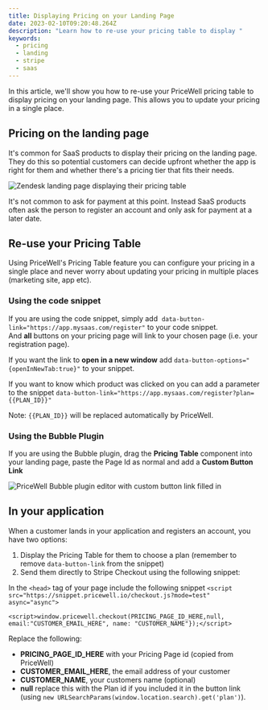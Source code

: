 ```yaml
---
title: Displaying Pricing on your Landing Page
date: 2023-02-10T09:20:48.264Z
description: "Learn how to re-use your pricing table to display "
keywords:
  - pricing
  - landing
  - stripe
  - saas
---
```

In this article, we'll show you how to re-use your PriceWell pricing table to display pricing on your landing page. This allows you to update your pricing in a single place.

## Pricing on the landing page

It's common for SaaS products to display their pricing on the landing page. They do this so potential customers can decide upfront whether the app is right for them and whether there's a pricing tier that fits their needs.

![Zendesk landing page displaying their pricing table](/img/zendesk-pricing.png)

It's not common to ask for payment at this point. Instead SaaS products often ask the person to register an account and only ask for payment at a later date.

## Re-use your Pricing Table

Using PriceWell's Pricing Table feature you can configure your pricing in a single place and never worry about updating your pricing in multiple places (marketing site, app etc).

### Using the code snippet

If you are using the code snippet, simply add 
```data-button-link="https://app.mysaas.com/register"```
to your code snippet. And **all** buttons on your pricing page will link to your chosen page (i.e. your registration page).

I﻿f you want the link to **open in a new window** add `data-button-options="{openInNewTab:true}"` to your snippet.

If you want to know which product was clicked on you can add a parameter to the snippet
```data-button-link="https://app.mysaas.com/register?plan={{PLAN_ID}}"```

Note: `{{PLAN_ID}}` will be replaced automatically by PriceWell.

### Using the Bubble Plugin

If you are using the Bubble plugin, drag the **Pricing Table** component into your landing page, paste the Page Id as normal and add a **Custom Button Link**

![PriceWell Bubble plugin editor with custom button link filled in](/img/bubble-plugin-custom-link.png)

## In your application

When a customer lands in your application and registers an account, you have two options:

1. Display the Pricing Table for them to choose a plan (remember to remove `data-button-link` from the snippet)
2. Send them directly to Stripe Checkout using the following snippet:

In the `<head>` tag of your page include the following snippet
`<script src="https://snippet.pricewell.io/checkout.js?mode=test" async="async">`

`<script>window.pricewell.checkout(PRICING_PAGE_ID_HERE,null, email:"CUSTOMER_EMAIL_HERE", name: "CUSTOMER_NAME"});</script>`

Replace the following:

- **PRICING_PAGE_ID_HERE** with your Pricing Page id (copied from PriceWell)
- **CUSTOMER_EMAIL_HERE**, the email address of your customer
- **CUSTOMER_NAME**, your customers name (optional)
- **null** replace this with the Plan id if you included it in the button link (using `new URLSearchParams(window.location.search).get('plan')`).
